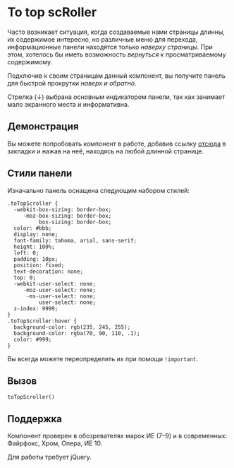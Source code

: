 # To top scRoller

Часто возникает ситуация, когда создаваемые нами страницы длинны, их содержимое интересно, но различные меню для перехода, информационные панели находятся только _наверху страницы_. При этом, хотелось бы иметь возможность _вернуться_ к просматриваемому содержимому.

Подключив к своим страницам данный компонент, вы получите панель для быстрой прокрутки _наверх и обратно_.

Стрелка (&darr;) выбрана основным индикатором панели, так как занимает мало экранного места и информативна.

## Демонстрация

Вы можете попробовать компонент в работе, добавив ссылку [отсюда](http://ser-gen.github.com/source/troller/bookmarklet-host.html) в закладки и нажав на неё, находясь на любой длинной странице.

## Стили панели

Изначально панель оснащена следующим набором стилей:

    .toTopScroller {
      -webkit-box-sizing: border-box;
         -moz-box-sizing: border-box;
              box-sizing: border-box;
      color: #bbb;
      display: none;
      font-family: tahoma, arial, sans-serif;
      height: 100%;
      left: 0;
      padding: 10px;
      position: fixed;
      text-decoration: none;
      top: 0;
      -webkit-user-select: none;
         -moz-user-select: none;
          -ms-user-select: none;
              user-select: none;
      z-index: 9999;
    }
    .toTopScroller:hover {
      background-color: rgb(235, 245, 255);
      background-color: rgba(70, 90, 110, .1);
      color: #999;
    }

Вы всегда можете переопределить их при помощи `!important`.

## Вызов

`toTopScroller()`

## Поддержка

Компонент проверен в обозревателях марок ИЕ (7&ndash;9) и в современных: Файрфокс, Хром, Опера, ИЕ 10.

Для работы требует jQuery.
